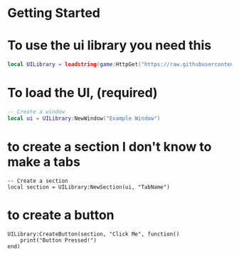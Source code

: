 # Getting Started

# To use the ui library you need this

```lua
local UILibrary = loadstring(game:HttpGet("https://raw.githubusercontent.com/sederyttv-scripter/SederYttvUiLibrary-/refs/heads/main/Skeder"))()
```

# To load the UI, (required)

```lua
-- Create a window
local ui = UILibrary:NewWindow("Example Window")
```

# to create a section I don't know to make a tabs
```
-- Create a section
local section = UILibrary:NewSection(ui, "TabName")
```

# to create a button 
```
UILibrary:CreateButton(section, "Click Me", function()
    print("Button Pressed!")
end)
```
